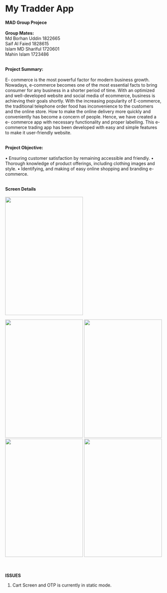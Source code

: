 # My Tradder App
**MAD Group Projece**
</br></br>
**Group Mates:**
</br>
Md Borhan Uddin	1822665</br>
Saif Al Faied	1828615</br>
Islam MD Shariful	1720601</br>
Mahin Islam	1723486</br></br>


**Project Summary:** 
</br></br>E- commerce is the most powerful factor for modern business growth. Nowadays, e-commerce becomes one of the most essential facts to bring consumer for any business in a shorter period of time. With an optimized and well-developed website and social media of ecommerce, business is achieving their goals shortly. With the increasing popularity of E-commerce, the traditional telephone order food has inconvenience to the customers and the online store. How to make the online delivery more quickly and conveniently has become a concern of people. Hence, we have created a e- commerce app with necessary functionality and proper labelling. This e-commerce trading app has been developed with easy and simple features to make it user-friendly website.</br></br>

**Project Objective:** </br></br>
•	Ensuring customer satisfaction by remaining accessible and friendly.
•	Thorough knowledge of product offerings, including clothing images and style.
•	Identifying, and making of easy online shopping and branding e-commerce.
</br></br>


**Screen Details**
</br></br>
<img src="https://user-images.githubusercontent.com/59767820/175171951-9bb13e3a-f80e-492f-8c94-1675a1f00711.JPG" width="250" height="380">

<img src="https://user-images.githubusercontent.com/59767820/175171593-9eefedeb-d5ba-42a4-b23b-7f9d814b5626.JPG" width="250" height="380">

<img src="https://user-images.githubusercontent.com/59767820/175171598-c13f3a98-1c61-406c-bda6-1bbb7c8a1d02.JPG" width="250" height="380">

<img src="https://user-images.githubusercontent.com/59767820/175171573-050d66b0-a46f-4919-811c-4f16f8ee690d.JPG" width="250" height="380">

<img src="https://user-images.githubusercontent.com/59767820/175171364-5da6ba66-aeab-496d-a0b4-2078dd73bc98.JPG" width="250" height="380">

</br></br>
**ISSUES**
1. Cart Screen and OTP is currently in static mode.

